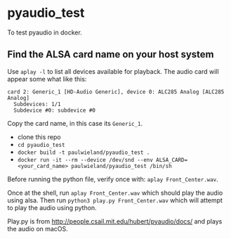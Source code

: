 # pyaudio_test
To test pyaudio in docker.

## Find the ALSA card name on your host system

Use `aplay -l` to list all devices available for playback. The audio card will appear some what like this:

```
card 2: Generic_1 [HD-Audio Generic], device 0: ALC285 Analog [ALC285 Analog]
  Subdevices: 1/1
  Subdevice #0: subdevice #0
```

Copy the card name, in this case its `Generic_1`.

* clone this repo
* `cd pyaudio_test`
* `docker build -t paulwieland/pyaudio_test .`
* `docker run -it --rm --device /dev/snd --env ALSA_CARD=<your_card_name> paulwieland/pyaudio_test /bin/sh`

Before running the python file, verify once with: `aplay Front_Center.wav`.

Once at the shell, run `aplay Front_Center.wav` which should play the audio using alsa. 
Then run `python3 play.py Front_Center.wav` which will attempt to play the audio using python.

Play.py is from http://people.csail.mit.edu/hubert/pyaudio/docs/ and plays the audio on macOS.
